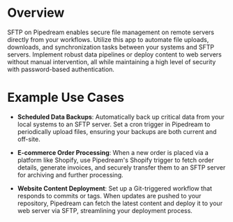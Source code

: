 # Overview

SFTP on Pipedream enables secure file management on remote servers directly from your workflows. Utilize this app to automate file uploads, downloads, and synchronization tasks between your systems and SFTP servers. Implement robust data pipelines or deploy content to web servers without manual intervention, all while maintaining a high level of security with password-based authentication.

# Example Use Cases

- **Scheduled Data Backups**: Automatically back up critical data from your local systems to an SFTP server. Set a cron trigger in Pipedream to periodically upload files, ensuring your backups are both current and off-site.

- **E-commerce Order Processing**: When a new order is placed via a platform like Shopify, use Pipedream's Shopify trigger to fetch order details, generate invoices, and securely transfer them to an SFTP server for archiving and further processing.

- **Website Content Deployment**: Set up a Git-triggered workflow that responds to commits or tags. When updates are pushed to your repository, Pipedream can fetch the latest content and deploy it to your web server via SFTP, streamlining your deployment process.
